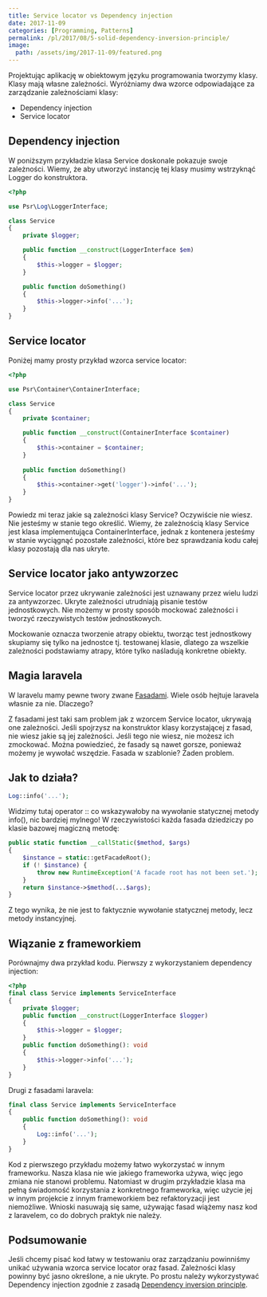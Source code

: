 ```yaml
---
title: Service locator vs Dependency injection
date: 2017-11-09
categories: [Programming, Patterns]
permalink: /pl/2017/08/5-solid-dependency-inversion-principle/
image:
  path: /assets/img/2017-11-09/featured.png
---
```

Projektując aplikację w obiektowym języku programowania tworzymy klasy. Klasy mają własne zależności. Wyróżniamy dwa wzorce odpowiadające za zarządzanie zależnościami klasy:
- Dependency injection
- Service locator

## Dependency injection
W poniższym przykładzie klasa Service doskonale pokazuje swoje zależności. Wiemy, że aby utworzyć instancję tej klasy musimy wstrzyknąć Logger do konstruktora.

```php
<?php

use Psr\Log\LoggerInterface;

class Service
{
    private $logger;

    public function __construct(LoggerInterface $em)
    {
        $this->logger = $logger;
    }

    public function doSomething()
    {
        $this->logger->info('...');
    }
}
```

## Service locator
Poniżej mamy prosty przykład wzorca service locator:
```php
<?php

use Psr\Container\ContainerInterface;

class Service
{
    private $container;

    public function __construct(ContainerInterface $container)
    {
        $this->container = $container;
    }
    
    public function doSomething()
    {
        $this->container->get('logger')->info('...');
    }
}
```
Powiedz mi teraz jakie są zależności klasy Service? Oczywiście nie wiesz. Nie jesteśmy w stanie tego określić. Wiemy, że zależnością klasy Service jest klasa implementująca ContainerInterface, jednak z kontenera jesteśmy w stanie wyciągnąć pozostałe zależności, które bez sprawdzania kodu całej klasy pozostają dla nas ukryte.

## Service locator jako antywzorzec
Service locator przez ukrywanie zależności jest uznawany przez wielu ludzi za antywzorzec. Ukryte zależności utrudniają pisanie testów jednostkowych. Nie możemy w prosty sposób mockować zależności i tworzyć rzeczywistych testów jednostkowych.

Mockowanie oznacza tworzenie atrapy obiektu, tworząc test jednostkowy skupiamy się tylko na jednostce tj. testowanej klasie, dlatego za wszelkie zależności podstawiamy atrapy, które tylko naśladują konkretne obiekty.

## Magia laravela
W laravelu mamy pewne twory zwane [Fasadami](https://laravel.com/docs/5.5/facades). Wiele osób hejtuje laravela własnie za nie. Dlaczego?

Z fasadami jest taki sam problem jak z wzorcem Service locator, ukrywają one zależności. Jeśli spojrzysz na konstruktor klasy korzystającej z fasad, nie wiesz jakie są jej zależności. Jeśli tego nie wiesz, nie możesz ich zmockować. Można powiedzieć, że fasady są nawet gorsze, ponieważ możemy je wywołać wszędzie. Fasada w szablonie? Żaden problem.

## Jak to działa?
```php
Log::info('...');
```

Widzimy tutaj operator :: co wskazywałoby na wywołanie statycznej metody info(), nic bardziej mylnego! W rzeczywistości każda fasada dziedziczy po klasie bazowej magiczną metodę:

```php
public static function __callStatic($method, $args)
{
    $instance = static::getFacadeRoot();
    if (! $instance) {
        throw new RuntimeException('A facade root has not been set.');
    }
    return $instance->$method(...$args);
}
```
Z tego wynika, że nie jest to faktycznie wywołanie statycznej metody, lecz metody instancyjnej.

## Wiązanie z frameworkiem
Porównajmy dwa przykład kodu. Pierwszy z wykorzystaniem dependency injection:
```php
<?php
final class Service implements ServiceInterface
{
    private $logger;
    public function __construct(LoggerInterface $logger)
    {
        $this->logger = $logger;
    }
    public function doSomething(): void
    {
        $this->logger->info('...');
    }
}
```

Drugi z fasadami laravela:

```php
final class Service implements ServiceInterface
{
    public function doSomething(): void
    {
        Log::info('...');
    }
}
```
Kod z pierwszego przykładu możemy łatwo wykorzystać w innym frameworku. Nasza klasa nie wie jakiego frameworka używa, więc jego zmiana nie stanowi problemu. Natomiast w drugim przykładzie klasa ma pełną świadomość korzystania z konkretnego frameworka, więc użycie jej w innym projekcie z innym frameworkiem bez refaktoryzacji jest niemożliwe. Wnioski nasuwają się same, używając fasad wiążemy nasz kod z laravelem, co do dobrych praktyk nie należy.

## Podsumowanie
Jeśli chcemy pisać kod łatwy w testowaniu oraz zarządzaniu powinniśmy unikać używania wzorca service locator oraz fasad. Zależności klasy powinny być jasno określone, a nie ukryte. Po prostu należy wykorzystywać Dependency injection zgodnie z zasadą [Dependency inversion principle](https://sarvendev.com/2017/08/5-solid-dependency-inversion-principle/).
